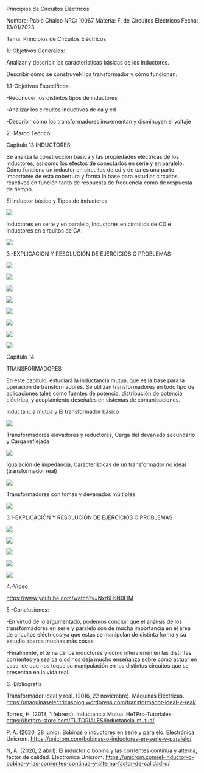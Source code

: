 Principios de Circuitos Eléctricos

Nombre: Pablo Chalco   NRC: 10067  Materia: F. de Circuitos Eléctricos   Fecha: 13/01/2023 

Tema: Principios de Circuitos Eléctricos

1.-Objetivos Generales: 

Analizar y describir las características básicas de los inductores.

Describir cómo se construyeN los transformador y cómo funcionan.

1.1-Objetivos Específicos:

-Reconocer los distintos tipos de inductores

-Analizar los circuitos inductivos de ca y cd

-Describir cómo los transformadores incrementan y disminuyen el voltaje

2.-Marco Teórico:

Capitulo 13 INDUCTORES

Se analiza la construcción básica y las propiedades eléctricas de los inductores, así como los efectos de conectarlos en serie
y en paralelo. Cómo funciona un inductor en circuitos de cd y de ca es una parte importante de esta cobertura y forma la base 
para estudiar circuitos reactivos en función tanto de respuesta de frecuencia como de respuesta de tiempo.

El inductor básico y Tipos de inductores

![](https://github.com/phchalco/Tarea7/blob/main/J1.png)

Inductores en serie y en paralelo, Inductores en circuitos de CD e Inductores en circuitos de CA

![](https://github.com/phchalco/Tarea7/blob/main/J2.png)

3.-EXPLICACIÓN Y RESOLUCIÓN DE EJERCICIOS O PROBLEMAS

![](https://github.com/phchalco/Tarea7/blob/main/A1.jpg)

![](https://github.com/phchalco/Tarea7/blob/main/A2.jpg)

![](https://github.com/phchalco/Tarea7/blob/main/A3.jpg)

![](https://github.com/phchalco/Tarea7/blob/main/A4.jpg)

![](https://github.com/phchalco/Tarea7/blob/main/A5.jpg)

![](https://github.com/phchalco/Tarea7/blob/main/A6.jpg)

![](https://github.com/phchalco/Tarea7/blob/main/A7.jpg)

![](https://github.com/phchalco/Tarea7/blob/main/A8.jpg)

Capítulo 14

TRANSFORMADORES

En este capítulo, estudiará la inductancia mutua, que es la base para la operación de transformadores. Se utilizan transformadores 
en todo tipo de aplicaciones tales como fuentes de potencia, distribución de potencia eléctrica, y acoplamiento deseñales en 
sistemas de comunicaciones.

Inductancia mutua y El transformador básico

![](https://github.com/phchalco/Tarea7/blob/main/H1.png)

Transformadores elevadores y reductores, Carga del devanado secundario y Carga reflejada

![](https://github.com/phchalco/Tarea7/blob/main/H2.png)

Igualación de impedancia, Características de un transformador no ideal (transformador real)

![](https://github.com/phchalco/Tarea7/blob/main/H3.png)

Transformadores con tomas y devanados múltiples

![](https://github.com/phchalco/Tarea7/blob/main/H4.png)

3.1-EXPLICACIÓN Y RESOLUCIÓN DE EJERCICIOS O PROBLEMAS

![](https://github.com/phchalco/Tarea7/blob/main/B1.jpg)

![](https://github.com/phchalco/Tarea7/blob/main/B2.jpg)

![](https://github.com/phchalco/Tarea7/blob/main/B3.jpg)

![](https://github.com/phchalco/Tarea7/blob/main/B4.jpg)

![](https://github.com/phchalco/Tarea7/blob/main/B5.jpg)

4.-Video

https://www.youtube.com/watch?v=Nxr6F6N0ElM

5.-Conclusiones:

-En virtud de lo argumentado, podemos concluir que el análisis de los transformadores en serie y paralelo son de mucha importancia en el área de circuitos eléctricos 
ya que estas se manipulan de distinta forma y su estudio abarca muchas más cosas.

-Finalmente, el tema de los inductores y como intervienen en las distintas corrientes ya sea ca o cd nos deja mucho enseñanza sobre como actuar en caso, de que nos toque su manipulación en los distintos circuitos que se presentan en la vida real.

6.-Bibliografía

Transformador ideal y real. (2016, 22 noviembre). Máquinas Eléctricas. https://maquinaselectricasblog.wordpress.com/transformador-ideal-y-real/

Torres, H. (2018, 1 febrero). Inductancia Mutua. HeTPro-Tutoriales. https://hetpro-store.com/TUTORIALES/inductancia-mutua/

P, A. (2020, 28 junio). Bobinas o inductores en serie y paralelo. Electrónica Unicrom. https://unicrom.com/bobinas-o-inductores-en-serie-y-paralelo/

N, A. (2020, 2 abril). El inductor o bobina y las corrientes continua y alterna, factor de calidad. Electrónica Unicrom. https://unicrom.com/el-inductor-o-bobina-y-las-corrientes-continua-y-alterna-factor-de-calidad-q/
